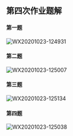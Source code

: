 ## 第四次作业题解

#### 第一题

![WX20201023-124931](/Users/starwish/projects/计算概论C/作业/第四次作业/答案/WX20201023-124931.png)

#### 第二题

![WX20201023-125007](/Users/starwish/projects/计算概论C/作业/第四次作业/答案/WX20201023-125007.png)

#### 第三题

![WX20201023-125134](/Users/starwish/projects/计算概论C/作业/第四次作业/答案/WX20201023-125134.png)

#### 第四题

![WX20201023-125038](/Users/starwish/projects/计算概论C/作业/第四次作业/答案/WX20201023-125038.png)